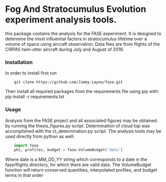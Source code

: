 # Fog And Stratocumulus Evolution experiment analysis tools.
this package contains the analysis for the FASE experiment. It is designed to determine the most influential factors in stratocumulus lifetime over a volume of space using aircraft observation. Data files are from flights of the CIRPAS twin-otter aircraft during July and August of 2016.

### Installation
In order to install first run
```
    git clone https://github.com/Jimmy-Layne/fase.git
```

Then install all required packages from the requirements file using pip with:
pip install -r requirements.txt

### Usage
Analysis from the FASE project and all associated figures may be obtained by running the thesis_figures.py script. Determination of cloud top was accomplished with the ct_determination.py script.  The analysis tools may be used directly from python as well:
```python
    import fase
    phi, profiles, budget = fase.VolumeBudget('date')
```
Where date is a MM_DD_YY string which corresponds to a date in the fase/flights directory, for which there are valid data.
The VolumeBudget function will return conserved quantities, interpolated profiles, and budget terms in that order
